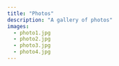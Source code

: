 ```yaml
---
title: "Photos"
description: "A gallery of photos"
images:
  - photo1.jpg
  - photo2.jpg
  - photo3.jpg
  - photo4.jpg
---
```

